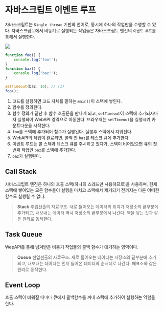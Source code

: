 # 자바스크립트 이벤트 루프
자바스크립트는 `Single thread` 기반의 언어로, 동시에 하나의 작업만을 수행할 수 있다. 자바스크립트에서 비동기로 실행되는 작업들은 자바스크립트 엔진의  `이벤트 루프`를 통해서 실행한다.

![](https://image.toast.com/aaaadh/real/2018/techblog/b1493856379d11e69c16a9a4cf841567.png)

```javascript
function foo() {
    console.log('foo!');
}
function baz() {
    console.log('baz!');
}

setTimeout(baz, 10); // (1)
foo();
```

1. 코드를 실행하면 코드 자체를 말하는 `main()`이 스택에 쌓인다.
2. 함수를 정의한다. 
3. 함수 정의가 끝난 후 함수 호출문을 만나게 되고,  `setTimeout`이 스택에 추가되자마자 실행되어 WebAPI 영역으로 이동한다. 브라우저는 `setTimeout`을 실행시켜 카운트다운을 시작한다.
4. `foo`를 스택에 추가되어 함수가 실행된다. 실행후 스택에서 지워진다.
5. WebAPI의 작업이 완료되면, 콜백 인 `baz`를 테스크 큐에 추가한다.
6. 이벤트 루프는 콜 스택과 테스크 큐를 주시하고 있다가, 스택이 비어있으면 큐의 첫번째 작업인 `baz`를 스택에 추가한다.
7. `baz`가 실행된다.


## Call Stack
자바스크립트 엔진은 하나의 호출 스택(하나의 스레드만 사용하므로)을 사용하며, 현재 스택에 쌓여있는 모든 함수들이 실행을 마치고 스택에서 제거되기 전까지는 다른 어떠한 함수도 실행될 수 없다. 

> **Stack**
> 후입선출의 자료구조. 새로 들어오는 데이터의 위치가 저장소의 끝부분에 추가되고, 내보내는 데이터 역시 저장소의 끝부분에서 나간다. 책을 쌓는 것과 같은 원리로 동작한다.

## Task Queue
WepAPI를 통해 넘겨받은 비동기 작업들의 콜백 함수가 대기하는 영역이다. 

> **Queue**
> 선입선출의 자료구조. 새로 들어오는 데이터는 저장소의 끝부분에 추가되고, 내보내는 데이터는 먼저 들어온 데이터의 순서데로 나간다. 매표소와 같은 원리로 동작한다.

## Event Loop
호출 스택이 비워질 때마다 큐에서 콜백함수를 꺼내 스택에 추가하여 실행하는 역할을 한다.
 
